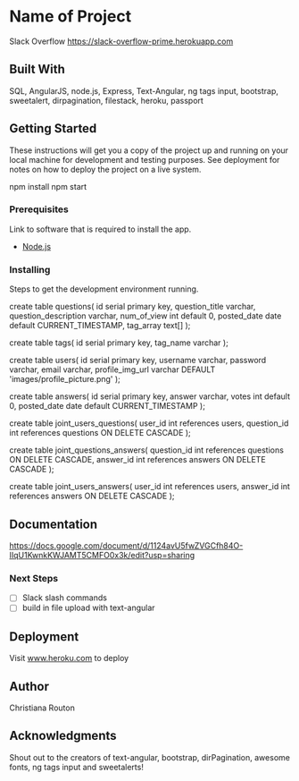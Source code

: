 # Name of Project

Slack Overflow https://slack-overflow-prime.herokuapp.com

## Built With

SQL, AngularJS, node.js, Express, Text-Angular, ng tags input, bootstrap, sweetalert, dirpagination, filestack, heroku, passport

## Getting Started

These instructions will get you a copy of the project up and running on your local machine for development and testing purposes. See deployment for notes on how to deploy the project on a live system.

npm install
npm start

### Prerequisites

Link to software that is required to install the app.

- [Node.js](https://nodejs.org/en/)


### Installing

Steps to get the development environment running.

create table questions(
	id serial primary key,
	question_title varchar,
	question_description varchar,
	num_of_view int default 0,
	posted_date date default CURRENT_TIMESTAMP,
	tag_array text[]
);

create table tags(
	id serial primary key,
	tag_name varchar
);

create table users(
	id serial primary key,
	username varchar,
	password varchar,
	email varchar,
	profile_img_url varchar DEFAULT 'images/profile_picture.png'
);

create table answers(
	id serial primary key,
	answer varchar,
	votes int default 0,
	posted_date date default CURRENT_TIMESTAMP
);

create table joint_users_questions(
	user_id int references users,
	question_id int references questions ON DELETE CASCADE
);

create table joint_questions_answers(
	question_id int references questions ON DELETE CASCADE,
	answer_id int references answers ON DELETE CASCADE
);

create table joint_users_answers(
	user_id int references users,
	answer_id int references answers ON DELETE CASCADE
);

## Documentation

https://docs.google.com/document/d/1124avU5fwZVGCfh84O-IIqU1KwnkKWJAMT5CMFO0x3k/edit?usp=sharing

### Next Steps

- [ ] Slack slash commands
- [ ] build in file upload with text-angular

## Deployment

Visit www.heroku.com to deploy

## Author

Christiana Routon

## Acknowledgments

Shout out to the creators of text-angular, bootstrap, dirPagination, awesome fonts, ng tags input and sweetalerts!

